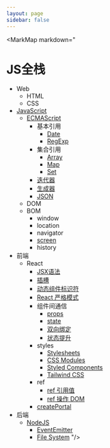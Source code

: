 ```yaml
---
layout: page
sidebar: false
---
```


<script setup>
import MarkMap from './MarkMap.vue';
</script>

<MarkMap markdown="
# JS全栈
- Web
  - HTML
  - CSS
- [JavaScript](javascript/index)
    - [ECMAScript](javascript/ecma-script/index)
      - 基本引用
        - [Date](javascript/ecma-script/basic-reference/date)
        - [RegExp](javascript/ecma-script/basic-reference/reg-exp)
      - 集合引用
        - [Array](javascript/ecma-script/collection-reference/array)
        - [Map](javascript/ecma-script/collection-reference/map)
        - [Set](javascript/ecma-script/collection-reference/set)
      - [迭代器](javascript/ecma-script/iterator)
      - [生成器](javascript/ecma-script/generator)
      - [JSON](javascript/ecma-script/json)
    - DOM
    - BOM
      - window
      - location
      - navigator
      - [screen](javascript/bom/screen)
      - history
- 前端
  - React
    - [JSX语法](frontend/react/jsx)
    - [插槽](frontend/react/slot)
    - [动态组件标识符](frontend/react/dynamic-component-identifier)
    - [React 严格模式](frontend/react/strict-mode)
    - 组件间通信
      - [props](frontend/react/component-interaction/props)
      - [state](frontend/react/component-interaction/state)
      - [双向绑定](frontend/react/component-interaction/two-way-binding)
      - [状态提升](frontend/react/component-interaction/lifting-state-up)
    - styles
      - [Stylesheets](frontend/react/styles/stylesheets)
      - [CSS Modules](frontend/react/styles/css-modules)
      - [Styled Components](frontend/react/styles/styled-components)
      - [Tailwind CSS](frontend/react/styles/tailwind-css)
    - ref
      - [ref 引用值](frontend/react/ref/ref-value)
      - [ref 操作 DOM](frontend/react/ref/ref-dom)
    - [createPortal](frontend/react/create-portal)
- 后端
  - [NodeJS](backend/nodejs/index)
    - [EventEmitter](backend/nodejs/event-emitter)
    - [File System](backend/nodejs/file-system)
"/>

